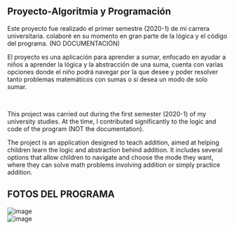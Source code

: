 <meta charset="UTF-8">

## Proyecto-Algoritmia y Programación

Este proyecto fue realizado el primer semestre (2020-1) de mi carrera universitaria.
colaboré en su momento en gran parte de la lógica y el código del programa.
(NO DOCUMENTACIÓN)

El proyecto es una aplicación para aprender a sumar, enfocado en ayudar a niños a aprender la lógica y la abstracción de una suma, cuenta con
varias opciones donde el niño podrá navegar por la que desee y poder resolver tanto problemas matemáticos con sumas o si desea  un modo de solo sumar.

<br>

This project was carried out during the first semester (2020-1) of my university studies. At the time, I contributed significantly to the logic and code of the program (NOT the documentation).

The project is an application designed to teach addition, aimed at helping children learn the logic and abstraction behind addition. It includes several options that allow children to navigate and choose the mode they want, where they can solve math problems involving addition or simply practice addition.



## FOTOS DEL PROGRAMA

![image](https://github.com/user-attachments/assets/4e9f9968-c72f-4eb0-9812-1b700891985e)
<br>
![image](https://github.com/user-attachments/assets/e0ea738f-56c6-45b8-bcd8-956babccf520)
